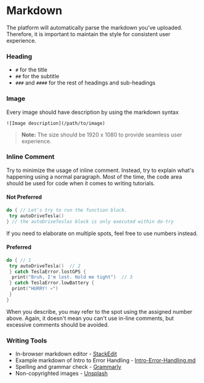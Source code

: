 # Markdown
The platform will automatically parse the markdown you've uploaded. Therefore, it is important to maintain the style for consistent user experience.

### Heading
- `#` for the  title
- `##` for the subtitle
- `###` and `####` for the rest of headings and sub-headings

### Image
Every image should have description by using the markdown syntax

```
![Image description](/path/to/image)
```

> **Note:** The size should be 1920 x 1080 to provide seamless user experience.

### Inline Comment
Try to minimize the usage of inline comment. Instead, try to explain what's happening using a normal paragraph. Most of the time, the code area should be used for code when it comes to writing tutorials.

#### Not Preferred
```swift
do { // Let's try to run the function block.
 try autoDriveTesla()
} // the autoDriveTeslas block is only executed within do-try
```

If you need to elaborate on multiple spots, feel free to use numbers instead.

#### Preferred
```swift
do { // 1
 try autoDriveTesla()  // 2
 } catch TeslaError.lostGPS {
  print("Bruh, I'm lost. Hold me tight")  // 3
 } catch TeslaError.lowBattery {
  print("HURRY! 💀")
 }
}
```

When you describe, you may refer to the spot using the assigned number above. Again, it doesn't mean you can't use in-line comments, but excessive comments should be avoided.

### Writing Tools
  - In-browser markdown editor - [StackEdit](https://stackedit.io/)
  - Example markdown of Intro to Error Handling - [Intro-Error-Handling.md](https://www.dropbox.com/s/tyyr9zuc7nmwbdn/markdown-example.md?dl=0)
  - Spelling and grammar check - [Grammarly](https://www.grammarly.com/)
  - Non-copyrighted images - [Unsplash](https://unsplash.com/)
